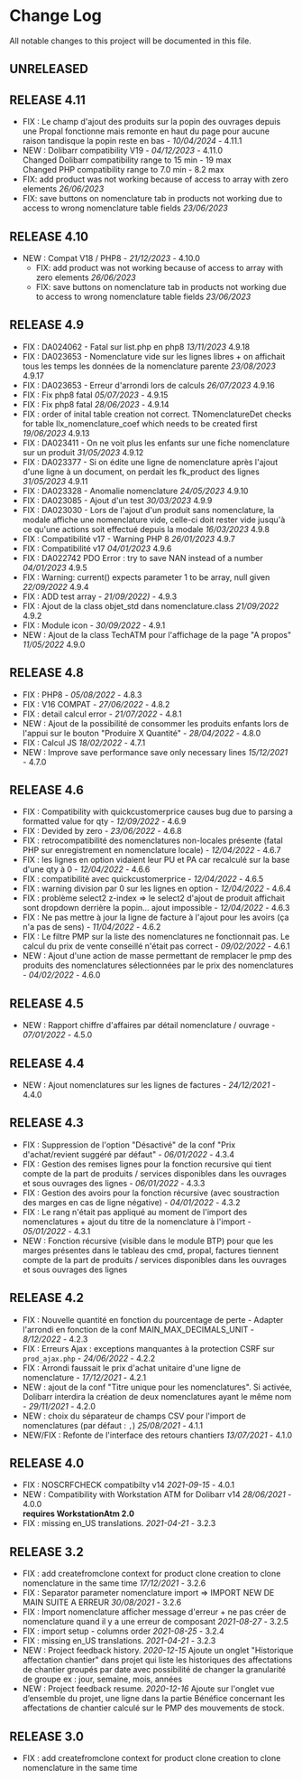 # Change Log
All notable changes to this project will be documented in this file.

## UNRELEASED



## RELEASE 4.11

- FIX : Le champ d'ajout des produits sur la popin des ouvrages depuis une Propal fonctionne mais remonte en haut du page pour aucune raison tandisque la popin reste en bas - *10/04/2024* - 4.11.1 
- NEW : Dolibarr compatibility V19 - *04/12/2023* - 4.11.0  
  	Changed Dolibarr compatibility range to 15 min - 19 max  
  	Changed PHP compatibility range to 7.0 min - 8.2 max
- FIX: add product was not working because of access to array with zero elements *26/06/2023*
- FIX: save buttons on nomenclature tab in products not working due to access to wrong nomenclature table fields *23/06/2023*

## RELEASE 4.10

- NEW : Compat V18 / PHP8 - *21/12/2023* - 4.10.0  
  + FIX: add product was not working because of access to array with zero elements *26/06/2023*
  + FIX: save buttons on nomenclature tab in products not working due to access to wrong nomenclature table fields *23/06/2023*

## RELEASE 4.9

- FIX : DA024062 - Fatal sur list.php en php8 *13/11/2023*  4.9.18
- FIX : DA023653 - Nomenclature vide sur les lignes libres + on affichait tous les temps les données de la nomenclature parente *23/08/2023* 4.9.17
- FIX : DA023653 - Erreur d'arrondi lors de calculs *26/07/2023* 4.9.16
- FIX : Fix php8 fatal *05/07/2023* - 4.9.15
- FIX : Fix php8 fatal *28/06/2023* - 4.9.14
- FIX : order of inital table creation not correct. TNomenclatureDet checks for table llx_nomenclature_coef which needs to be created first *19/06/2023*  4.9.13
- FIX : DA023411 - On ne voit plus les enfants sur une fiche nomenclature sur un produit *31/05/2023* 4.9.12
- FIX : DA023377 - Si on édite une ligne de nomenclature après l'ajout d'une ligne à un document, on perdait les fk_product des lignes *31/05/2023* 4.9.11
- FIX : DA023328 - Anomalie nomenclature *24/05/2023* 4.9.10
- FIX : DA023085 - Ajout d'un test *30/03/2023* 4.9.9
- FIX : DA023030 - Lors de l'ajout d'un produit sans nomenclature, la modale affiche une nomenclature vide, celle-ci doit rester vide jusqu'à ce qu'une actions soit effectué depuis la modale *16/03/2023* 4.9.8
- FIX : Compatibilité v17 - Warning PHP 8 *26/01/2023* 4.9.7
- FIX : Compatibilité v17 *04/01/2023* 4.9.6
- FIX : DA022742 PDO Error : try to save NAN instead of a number *04/01/2023* 4.9.5
- FIX : Warning:  current() expects parameter 1 to be array, null given *22/09/2022* 4.9.4
- FIX : ADD test array - *21/09/2022)* - 4.9.3
- FIX : Ajout de la class objet_std dans nomenclature.class *21/09/2022* 4.9.2
- FIX : Module icon - *30/09/2022* - 4.9.1
- NEW : Ajout de la class TechATM pour l'affichage de la page "A propos" *11/05/2022* 4.9.0

## RELEASE 4.8

- FIX : PHP8 - *05/08/2022* - 4.8.3
- FIX : V16 COMPAT - *27/06/2022* - 4.8.2
- FIX : detail calcul error - *21/07/2022* - 4.8.1
- NEW : Ajout de la possibilité de consommer les produits enfants lors de l'appui sur le bouton "Produire X Quantité" - *28/04/2022* - 4.8.0
- FIX : Calcul JS *18/02/2022* - 4.7.1
- NEW : Improve save performance save only necessary lines *15/12/2021* - 4.7.0

## RELEASE 4.6 

- FIX : Compatibility with quickcustomerprice causes bug due to parsing a formatted value for qty - *12/09/2022* - 4.6.9
- FIX : Devided by zero  - *23/06/2022* - 4.6.8
- FIX : retrocompatibilité des nomenclatures non-locales présente (fatal PHP sur enregistrement en nomenclature locale)  - *12/04/2022* - 4.6.7
- FIX : les lignes en option vidaient leur PU et PA car recalculé sur la base d'une qty à 0  - *12/04/2022* - 4.6.6
- FIX : compatibilité avec quickcustomerprice  - *12/04/2022* - 4.6.5
- FIX : warning division par 0 sur les lignes en option  - *12/04/2022* - 4.6.4
- FIX : problème select2 z-index => le select2 d'ajout de produit affichait sont dropdown derrière la popin... ajout impossible - *12/04/2022* - 4.6.3
- FIX : Ne pas mettre à jour la ligne de facture à l'ajout pour les avoirs (ça n'a pas de sens) - *11/04/2022* - 4.6.2
- FIX : Le filtre PMP sur la liste des nomenclatures ne fonctionnait pas. Le calcul du prix de vente conseillé n'était pas correct - *09/02/2022* - 4.6.1
- NEW : Ajout d'une action de masse permettant de remplacer le pmp des produits des nomenclatures sélectionnées par le prix des nomenclatures - *04/02/2022* - 4.6.0

## RELEASE 4.5

- NEW : Rapport chiffre d'affaires par détail nomenclature / ouvrage - *07/01/2022* - 4.5.0

## RELEASE 4.4

- NEW : Ajout nomenclatures sur les lignes de factures - *24/12/2021* - 4.4.0

## RELEASE 4.3

- FIX : Suppression de l'option "Désactivé" de la conf "Prix d'achat/revient suggéré par défaut" - *06/01/2022* - 4.3.4
- FIX : Gestion des remises lignes pour la fonction recursive qui tient compte de la part de produits / services disponibles dans les ouvrages et sous ouvrages des lignes - *06/01/2022* - 4.3.3
- FIX : Gestion des avoirs pour la fonction récursive (avec soustraction des marges en cas de ligne négative) - *04/01/2022* - 4.3.2
- FIX : Le rang n'était pas appliqué au moment de l'import des nomenclatures + ajout du titre de la nomenclature à l'import - *05/01/2022* - 4.3.1
- NEW : Fonction récursive (visible dans le module BTP) pour que les marges présentes dans le tableau des cmd, propal, factures
	tiennent compte de la part de produits / services disponibles dans les ouvrages et sous ouvrages des lignes

## RELEASE 4.2
- FIX : Nouvelle quantité en fonction du pourcentage de perte - Adapter l'arrondi en fonction de la conf MAIN_MAX_DECIMALS_UNIT - *8/12/2022* - 4.2.3
- FIX : Erreurs Ajax : exceptions manquantes à la protection CSRF sur
        `prod_ajax.php` - *24/06/2022* - 4.2.2
- FIX : Arrondi faussait le prix d'achat unitaire d'une ligne de nomenclature - *17/12/2021* - 4.2.1
- NEW : ajout de la conf "Titre unique pour les nomenclatures". Si activée, Dolibarr interdira
  la création de deux nomenclatures ayant le même nom - *29/11/2021* - 4.2.0
- NEW : choix du séparateur de champs CSV pour l'import de nomenclatures (par
  défaut : `,`) *25/08/2021* - 4.1.1
- NEW/FIX : Refonte de l'interface des retours chantiers *13/07/2021* - 4.1.0

## RELEASE 4.0

- FIX : NOSCRFCHECK compatibilty v14 *2021-09-15* - 4.0.1
- NEW : Compatibility with Workstation ATM for Dolibarr v14 *28/06/2021* - 4.0.0  
  **requires WorkstationAtm 2.0**
- FIX : missing en_US translations. *2021-04-21* - 3.2.3

## RELEASE 3.2

- FIX : add createfromclone context for product clone creation to clone nomenclature in the same time *17/12/2021* - 3.2.6
- FIX : Separator parameter nomenclature import => IMPORT NEW DE MAIN SUITE A ERREUR *30/08/2021* - 3.2.6
- FIX : Import nomenclature afficher message d'erreur + ne pas créer de nomenclature quand il y a une erreur de composant *2021-08-27* - 3.2.5
- FIX : import setup - columns order *2021-08-25* - 3.2.4
- FIX : missing en_US translations. *2021-04-21* - 3.2.3
- NEW : Project feedback history. *2020-12-15*
  Ajoute un onglet "Historique affectation chantier" dans projet qui liste les historiques des affectations de chantier groupés par date avec possibilité de changer la granularité de groupe ex : jour, semaine, mois, années
- NEW : Project feedback resume. *2020-12-16*
  Ajoute sur l'onglet vue d’ensemble du projet, une ligne dans la partie Bénéfice concernant les affectations de chantier calculé sur le PMP des mouvements de stock.

## RELEASE 3.0

- FIX : add createfromclone context for product clone creation to clone nomenclature in the same time


